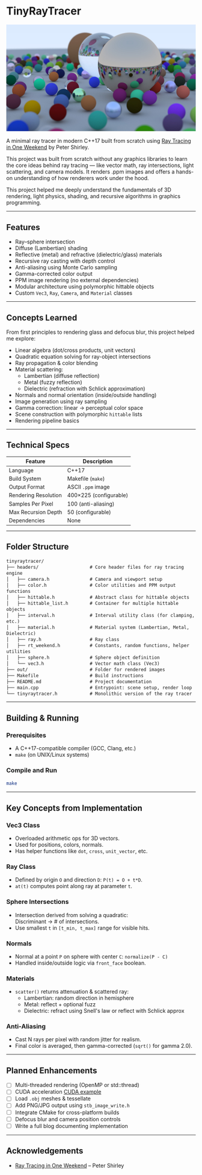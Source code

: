 
# TinyRayTracer

![Final Render](./out/final-render.jpg "a title")

A minimal ray tracer in modern C++17 built from scratch using [Ray Tracing in One Weekend](https://raytracing.github.io/books/RayTracingInOneWeekend.html) by Peter Shirley.

This project was built from scratch without any graphics libraries to learn the core ideas behind ray tracing — like vector math, ray intersections, light scattering, and camera models. It renders .ppm images and offers a hands-on understanding of how renderers work under the hood.


This project helped me deeply understand the fundamentals of 3D rendering, light physics, shading, and recursive algorithms in graphics programming.

---

## Features

- Ray–sphere intersection
- Diffuse (Lambertian) shading
- Reflective (metal) and refractive (dielectric/glass) materials
- Recursive ray casting with depth control
- Anti-aliasing using Monte Carlo sampling
- Gamma-corrected color output
- PPM image rendering (no external dependencies)
- Modular architecture using polymorphic hittable objects
- Custom `Vec3`, `Ray`, `Camera`, and `Material` classes

---

## Concepts Learned

From first principles to rendering glass and defocus blur, this project helped me explore:

- Linear algebra (dot/cross products, unit vectors)
- Quadratic equation solving for ray-object intersections
- Ray propagation & color blending
- Material scattering: 
  - Lambertian (diffuse reflection)
  - Metal (fuzzy reflection)
  - Dielectric (refraction with Schlick approximation)
- Normals and normal orientation (inside/outside handling)
- Image generation using ray sampling
- Gamma correction: linear → perceptual color space
- Scene construction with polymorphic `hittable` lists
- Rendering pipeline basics

---

## Technical Specs

| Feature                  | Description                                     |
|--------------------------|-------------------------------------------------|
| Language                 | C++17                                           |
| Build System             | Makefile (`make`)                              |
| Output Format            | ASCII `.ppm` image                             |
| Rendering Resolution     | 400×225 (configurable)                         |
| Samples Per Pixel        | 100 (anti-aliasing)                            |
| Max Recursion Depth      | 50 (configurable)                              |
| Dependencies             | None                                           |

---

## Folder Structure

```
tinyraytracer/
├── headers/                   # Core header files for ray tracing engine
│   ├── camera.h               # Camera and viewport setup
│   ├── color.h                # Color utilities and PPM output functions
│   ├── hittable.h             # Abstract class for hittable objects
│   ├── hittable_list.h        # Container for multiple hittable objects
│   ├── interval.h             # Interval utility class (for clamping, etc.)
│   ├── material.h             # Material system (Lambertian, Metal, Dielectric)
│   ├── ray.h                  # Ray class
│   ├── rt_weekend.h           # Constants, random functions, helper utilities
│   ├── sphere.h               # Sphere object definition
│   └── vec3.h                 # Vector math class (Vec3)
├── out/                       # Folder for rendered images
├── Makefile                   # Build instructions
├── README.md                  # Project documentation
├── main.cpp                   # Entrypoint: scene setup, render loop
└── tinyraytracer.h            # Monolithic version of the ray tracer 
```

---

## Building & Running

### Prerequisites

- A C++17-compatible compiler (GCC, Clang, etc.)
- `make` (on UNIX/Linux systems)

### Compile and Run

```bash
make
```

---

## Key Concepts from Implementation

### Vec3 Class
- Overloaded arithmetic ops for 3D vectors.
- Used for positions, colors, normals.
- Has helper functions like `dot`, `cross`, `unit_vector`, etc.

### Ray Class
- Defined by origin `O` and direction `D`: `P(t) = O + t*D`.
- `at(t)` computes point along ray at parameter `t`.

### Sphere Intersections
- Intersection derived from solving a quadratic:  
  Discriminant → # of intersections.  
- Use smallest `t` in `[t_min, t_max]` range for visible hits.

### Normals
- Normal at a point `P` on sphere with center `C`: `normalize(P - C)`
- Handled inside/outside logic via `front_face` boolean.

### Materials
- `scatter()` returns attenuation & scattered ray:
  - Lambertian: random direction in hemisphere
  - Metal: reflect + optional fuzz
  - Dielectric: refract using Snell's law or reflect with Schlick approx

### Anti-Aliasing
- Cast N rays per pixel with random jitter for realism.
- Final color is averaged, then gamma-corrected (`sqrt()` for gamma 2.0).

---

## Planned Enhancements

- [ ] Multi-threaded rendering (OpenMP or std::thread)
- [ ] CUDA acceleration [CUDA example](https://github.com/rogerallen/raytracinginoneweekendincuda)
- [ ] Load `.obj` meshes & tessellate
- [ ] Add PNG/JPG output using `stb_image_write.h`
- [ ] Integrate CMake for cross-platform builds
- [ ] Defocus blur and camera position controls
- [ ] Write a full blog documenting implementation

---


## Acknowledgements

- [Ray Tracing in One Weekend](https://raytracing.github.io/books/RayTracingInOneWeekend.html) – Peter Shirley
